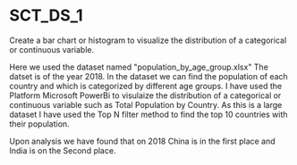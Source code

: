 # SCT_DS_1
Create a bar chart or histogram to visualize the distribution of a categorical or continuous variable.

Here we used the dataset named "population_by_age_group.xlsx"
The datset is of the year 2018.
In the dataset we can find the population of each country and which is categorized by different age groups.
I have used the Platform Microsoft PowerBi to visulaize the distribution of a categorical or continuous variable such as Total Population by Country.
As this is a large dataset I have used the Top N filter method to find the top 10 countries with their population.

Upon analysis we have found that on 2018 China is in the first place and India is on the Second place.
